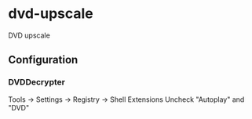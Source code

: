 # dvd-upscale

DVD upscale

## Configuration

### DVDDecrypter

Tools -> Settings -> Registry -> Shell Extensions
Uncheck "Autoplay" and "DVD"
